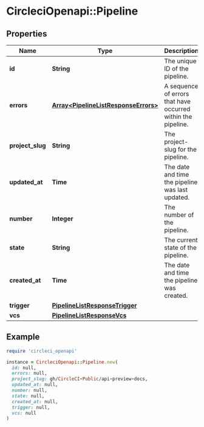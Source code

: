# CircleciOpenapi::Pipeline

## Properties

| Name | Type | Description | Notes |
| ---- | ---- | ----------- | ----- |
| **id** | **String** | The unique ID of the pipeline. |  |
| **errors** | [**Array&lt;PipelineListResponseErrors&gt;**](PipelineListResponseErrors.md) | A sequence of errors that have occurred within the pipeline. |  |
| **project_slug** | **String** | The project-slug for the pipeline. |  |
| **updated_at** | **Time** | The date and time the pipeline was last updated. | [optional] |
| **number** | **Integer** | The number of the pipeline. |  |
| **state** | **String** | The current state of the pipeline. |  |
| **created_at** | **Time** | The date and time the pipeline was created. |  |
| **trigger** | [**PipelineListResponseTrigger**](PipelineListResponseTrigger.md) |  |  |
| **vcs** | [**PipelineListResponseVcs**](PipelineListResponseVcs.md) |  | [optional] |

## Example

```ruby
require 'circleci_openapi'

instance = CircleciOpenapi::Pipeline.new(
  id: null,
  errors: null,
  project_slug: gh/CircleCI-Public/api-preview-docs,
  updated_at: null,
  number: null,
  state: null,
  created_at: null,
  trigger: null,
  vcs: null
)
```

